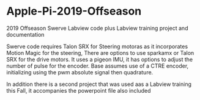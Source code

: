 # Apple-Pi-2019-Offseason
2019 Offseason Swerve Labview code plus Labview training project and documentation

Swerve code requires Talon SRX for Steering motoras as it incorporates Motion Magic for the steering,  There are options to use sparkamx or Talon SRX for the drive motors.
It uses a pigeon IMU, it has options to adjust the number of pulse for the encoder.  Base assumes use of a CTRE encoder, initializing using the pwm absolute signal then quadrature.

In addition there is a second project that was used aas a Labview training this Fall, it accompanies the powerpoint file also included
